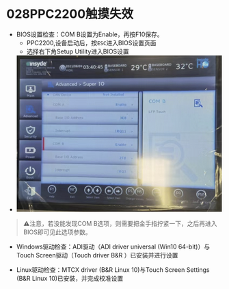 # 028PPC2200触摸失效

- BIOS设置检查：COM B设置为Enable，再按F10保存。
    - PPC2200,设备启动后，按`ESC`进入BIOS设置页面
    - 选择右下角Setup Utility进入BIOS设置
- ![Img](./FILES/028PPC2200触摸失效.md/img-20220803192355.png)
> ⚠️注意，若没能发现COM B选项，则需要把金手指拧紧一下，之后再进入BIOS即可见此选项参数。

- Windows驱动检查：ADI驱动（ADI driver universal (Win10 64-bit)）与Touch Screen驱动（Touch driver B&R ）已安装并进行设置

- Linux驱动检查：MTCX driver (B&R Linux 10)与Touch Screen Settings (B&R Linux 10)已安装，并完成校准设置
